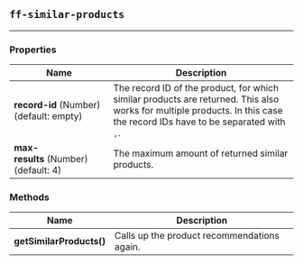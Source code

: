 ## `ff-similar-products`
___
### Properties
| Name | Description |
| ---- | ----------- |
| **record-id**&nbsp;(Number) (default: empty) | The record ID of the product, for which similar products are returned. This also works for multiple products. In this case the record IDs have to be separated with `,`. |
| **max-results**&nbsp;(Number) (default: 4) | The maximum amount of returned similar products. |

### Methods
| Name | Description |
| ---- | ----------- |
| **getSimilarProducts()** | Calls up the product recommendations again. |
